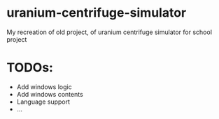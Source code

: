 # uranium-centrifuge-simulator
My recreation of old project, of uranium centrifuge simulator for school project

# TODOs:
* Add windows logic
* Add windows contents
* Language support
* ...